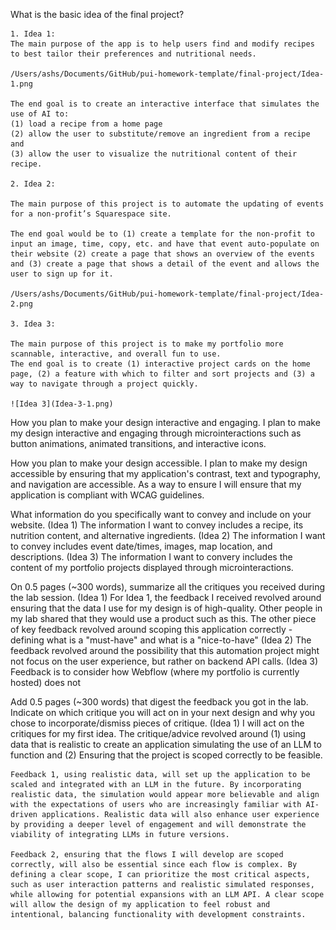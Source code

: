 What is the basic idea of the final project?

    1. Idea 1:
    The main purpose of the app is to help users find and modify recipes to best tailor their preferences and nutritional needs.

    /Users/ashs/Documents/GitHub/pui-homework-template/final-project/Idea-1.png

    The end goal is to create an interactive interface that simulates the use of AI to:
    (1) load a recipe from a home page 
    (2) allow the user to substitute/remove an ingredient from a recipe and 
    (3) allow the user to visualize the nutritional content of their recipe. 

    2. Idea 2:

    The main purpose of this project is to automate the updating of events for a non-profit’s Squarespace site. 

    The end goal would be to (1) create a template for the non-profit to input an image, time, copy, etc. and have that event auto-populate on their website (2) create a page that shows an overview of the events and (3) create a page that shows a detail of the event and allows the user to sign up for it. 

    /Users/ashs/Documents/GitHub/pui-homework-template/final-project/Idea-2.png

    3. Idea 3:

    The main purpose of this project is to make my portfolio more scannable, interactive, and overall fun to use. 
    The end goal is to create (1) interactive project cards on the home page, (2) a feature with which to filter and sort projects and (3) a way to navigate through a project quickly. 

    ![Idea 3](Idea-3-1.png)

How you plan to make your design interactive and engaging.
    I plan to make my design interactive and engaging through microinteractions such as button animations, animated transitions, and interactive icons. 

How you plan to make your design accessible.
    I plan to make my design accessible by ensuring that my application's contrast, text and typography, and navigation are accessible. As a way to ensure I will ensure that my application is compliant with WCAG guidelines. 

What information do you specifically want to convey and include on your website.
    (Idea 1) The information I want to convey includes a recipe, its nutrition content, and alternative ingredients. 
    (Idea 2) The information I want to convey includes event date/times, images, map location, and descriptions. 
    (Idea 3) The information I want to convery includes the content of my portfolio projects displayed through microinteractions. 

On 0.5 pages (~300 words), summarize all the critiques you received during the lab session. 
    (Idea 1) For Idea 1, the feedback I received revolved around ensuring that the data I use for my design is of high-quality. Other people in my lab shared that they would use a product such as this. The other piece of key feedback revolved around scoping this application correctly - defining what is a "must-have" and what is a "nice-to-have"
    (Idea 2) The feedback revolved around the possibility that this automation project might not focus on the user experience, but rather on backend API calls. 
    (Idea 3) Feedback is to consider how Webflow (where my portfolio is currently hosted) does not 


Add 0.5 pages (~300 words) that digest the feedback you got in the lab. Indicate on which critique you will act on in your next design and why you chose to incorporate/dismiss pieces of critique.
    (Idea 1) I will act on the critiques for my first idea. The critique/advice revolved around (1) using data that is realistic to create an application simulating the use of an LLM to function and (2) Ensuring that the project is scoped correctly to be feasible. 

    Feedback 1, using realistic data, will set up the application to be scaled and integrated with an LLM in the future. By incorporating realistic data, the simulation would appear more believable and align with the expectations of users who are increasingly familiar with AI-driven applications. Realistic data will also enhance user experience by providing a deeper level of engagement and will demonstrate the viability of integrating LLMs in future versions. 

    Feedback 2, ensuring that the flows I will develop are scoped correctly, will also be essential since each flow is complex. By defining a clear scope, I can prioritize the most critical aspects, such as user interaction patterns and realistic simulated responses, while allowing for potential expansions with an LLM API. A clear scope will allow the design of my application to feel robust and intentional, balancing functionality with development constraints.